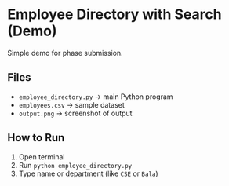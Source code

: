# Employee Directory with Search (Demo)

Simple demo for phase submission.

## Files
- `employee_directory.py` → main Python program
- `employees.csv` → sample dataset
- `output.png` → screenshot of output

## How to Run
1. Open terminal
2. Run `python employee_directory.py`
3. Type name or department (like `CSE` or `Bala`)
